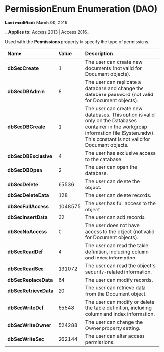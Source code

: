 
# PermissionEnum Enumeration (DAO)

 **Last modified:** March 09, 2015

 _ **Applies to:** Access 2013 | Access 2016_

Used with the  **Permissions** property to specify the type of permissions.



|**Name**|**Value**|**Description**|
|:-----|:-----|:-----|
|**dbSecCreate**|1|The user can create new documents (not valid for Document objects).|
|**dbSecDBAdmin**|8|The user can replicate a database and change the database password (not valid for Document objects).|
|**dbSecDBCreate**|1|The user can create new databases. This option is valid only on the Databases container in the workgroup information file (Systen.mdw). This constant is not valid for Document objects.|
|**dbSecDBExclusive**|4|The user has exclusive access to the database.|
|**dbSecDBOpen**|2|The user can open the database.|
|**dbSecDelete**|65536|The user can delete the object.|
|**dbSecDeleteData**|128|The user can delete records.|
|**dbSecFullAccess**|1048575|The user has full access to the object.|
|**dbSecInsertData**|32|The user can add records.|
|**dbSecNoAccess**|0|The user does not have access to the object (not valid for Document objects).|
|**dbSecReadDef**|4|The user can read the table definition, including column and index information.|
|**dbSecReadSec**|131072|The user can read the object's security-related information.|
|**dbSecReplaceData**|64|The user can modify records.|
|**dbSecRetrieveData**|20|The user can retrieve data from the Document object.|
|**dbSecWriteDef**|65548|The user can modify or delete the table definition, including column and index information.|
|**dbSecWriteOwner**|524288|The user can change the Owner property setting.|
|**dbSecWriteSec**|262144|The user can alter access permissions.|
